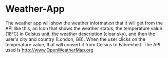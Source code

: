 # Weather-App
 The weather app will show the weather information that it will get from the API like this, an Icon that shows the weather status, the temperature value (18°C) in Celsius unit, the weather description (clear sky), and then the user's city and country (London, GB).
When the user clicks on the temperature value, that will convert it from Celsius to Fahrenheit.
The API used is http://www.OpenWeatherMap.org
